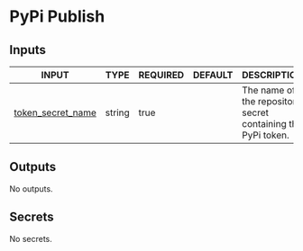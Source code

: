 # PyPi Publish

## Inputs

<!-- AUTO-DOC-INPUT:START - Do not remove or modify this section -->

|                                        INPUT                                        |  TYPE  | REQUIRED | DEFAULT |                            DESCRIPTION                            |
|-------------------------------------------------------------------------------------|--------|----------|---------|-------------------------------------------------------------------|
| <a name="input_token_secret_name"></a>[token_secret_name](#input_token_secret_name) | string |   true   |         | The name of the repository <br>secret containing the PyPi token.  |

<!-- AUTO-DOC-INPUT:END -->

## Outputs

<!-- AUTO-DOC-OUTPUT:START - Do not remove or modify this section -->
No outputs.
<!-- AUTO-DOC-OUTPUT:END -->

## Secrets

<!-- AUTO-DOC-SECRETS:START - Do not remove or modify this section -->
No secrets.
<!-- AUTO-DOC-SECRETS:END -->
